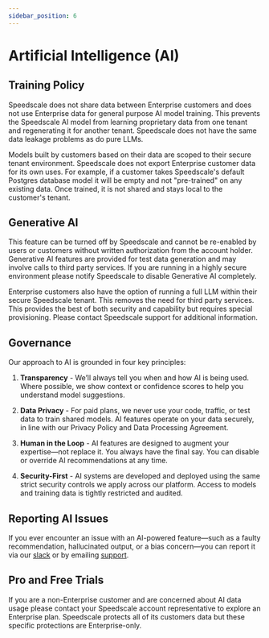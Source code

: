 ```yaml
---
sidebar_position: 6
---
```


# Artificial Intelligence (AI)

## Training Policy

Speedscale does not share data between Enterprise customers and does not use Enterprise data for general purpose AI model training. This prevents the Speedscale AI model from learning proprietary data from one tenant and regenerating it for another tenant. Speedscale does not have the same data leakage problems as do pure LLMs.

Models built by customers based on their data are scoped to their secure tenant environment. Speedscale does not export Enterprise customer data for its own uses. For example, if a customer takes Speedscale's default Postgres database model it will be empty and not "pre-trained" on any existing data. Once trained, it is not shared and stays local to the customer's tenant.

## Generative AI

This feature can be turned off by Speedscale and cannot be re-enabled by users or customers without written authorization from the account holder. Generative AI features are provided for test data generation and may involve calls to third party services. If you are running in a highly secure environment please notify Speedscale to disable Generative AI completely.

Enterprise customers also have the option of running a full LLM within their secure Speedscale tenant. This removes the need for third party services. This provides the best of both security and capability but requires special provisioning. Please contact Speedscale support for additional information.

## Governance

Our approach to AI is grounded in four key principles:

1. **Transparency** - We’ll always tell you when and how AI is being used. Where possible, we show context or confidence scores to help you understand model suggestions.

1. **Data Privacy** - For paid plans, we never use your code, traffic, or test data to train shared models. AI features operate on your data securely, in line with our Privacy Policy and Data Processing Agreement.

1. **Human in the Loop** - AI features are designed to augment your expertise—not replace it. You always have the final say. You can disable or override AI recommendations at any time.

1. **Security-First** - AI systems are developed and deployed using the same strict security controls we apply across our platform. Access to models and training data is tightly restricted and audited.

## Reporting AI Issues
If you ever encounter an issue with an AI-powered feature—such as a faulty recommendation, hallucinated output, or a bias concern—you can report it via our [slack](https://slack.speedscale.com) or by emailing [support](mailto:support@speedscale.com).

## Pro and Free Trials

If you are a non-Enterprise customer and are concerned about AI data usage please contact your Speedscale account representative to explore an Enterprise plan. Speedscale protects all of its customers data but these specific protections are Enterprise-only.